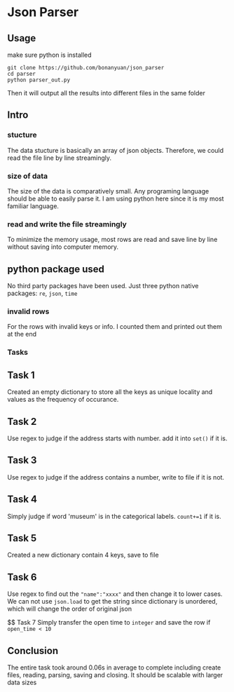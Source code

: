 # Json Parser

## Usage

make sure python is installed
```
git clone https://github.com/bonanyuan/json_parser 
cd parser
python parser_out.py
```
Then it will output all the results into different files in the same folder

## Intro
### 	stucture
The data stucture is basically an array of json objects. Therefore, we could read the file line by line streamingly.

### size of data
The size of the data is comparatively small. Any programing language should be able to easily parse it. I am using python here since it is my most familiar language.

### read and write the file streamingly
To minimize the memory usage, most rows are read and save line by line without saving into computer memory. 

## python package used
No third party packages have been used. Just three python native packages: `re`, `json`, `time`
### invalid rows
For the rows with invalid keys or info. I counted them and printed out them at the end

### Tasks

## Task 1
Created an empty dictionary to store all the keys as unique locality and values as the frequency of occurance.

## Task 2
Use regex to judge if the address starts with number. add it into `set()` if it is.

## Task 3
Use regex to judge if the address contains a number, write to file if it is not.

## Task 4
Simply judge if word 'museum' is in the categorical labels. `count+=1` if it is.

## Task 5
Created a new dictionary contain 4 keys, save to file

## Task 6
Use regex to find out the `"name":"xxxx"` and then change it to lower cases. We can not use `json.load` to get the string since dictionary is unordered, which will change the order of original json

$$ Task 7
Simply transfer the open time to `integer` and save the row if `open_time < 10`

## Conclusion
The entire task took around 0.06s in average to complete including create files, reading, parsing, saving and closing. It should be scalable with larger data sizes